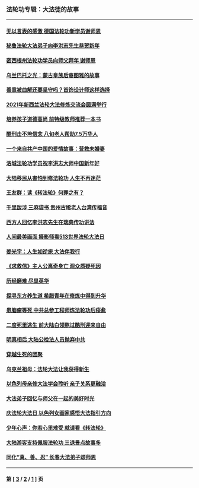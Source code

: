 ### 法轮功专辑：大法徒的故事
---
#### [无以言表的感激 德国法轮功新学员谢师恩](../../pages/nf1147481/n13543790.md?02180430) 
#### [秘鲁法轮大法弟子向李洪志先生恭贺新年](../../pages/nf1147481/n13540182.md?02180430) 
#### [密西根州法轮功学员向师父拜年 谢师恩](../../pages/nf1147481/n13538183.md?02180430) 
#### [乌兰巴托之光：蒙古皇族后裔图雅的故事](../../pages/nf1147481/n13155759.md?02180430) 
#### [善意被曲解还要坚守吗？首饰设计师这样选择](../../pages/nf1147481/n13077575.md?02180430) 
#### [2021年新西兰法轮大法修炼交流会圆满举行](../../pages/nf1147481/n13033149.md?02180430) 
#### [培养孩子道德高尚 前特级教师推荐一本书](../../pages/nf1147481/n12938640.md?02180430) 
#### [酷刑击不垮信念 八旬老人帮助7.5万华人](../../pages/nf1147481/n12880712.md?02180430) 
#### [一个来自共产中国的爱情故事：营救未婚妻](../../pages/nf1147481/n12778386.md?02180430) 
#### [洛城法轮功学员祝李洪志大师中国新年好](../../pages/nf1147481/n12724685.md?02180430) 
#### [大陆移民从害怕到修法轮功 人生不再迷茫](../../pages/nf1147481/n12414325.md?02180430) 
#### [王友群：读《转法轮》何罪之有？](../../pages/nf1147481/n12408647.md?02180430) 
#### [千里跋涉 三麻袋书 贵州古稀老人台湾传福音](../../pages/nf1147481/n12198750.md?02180430) 
#### [西方人回忆李洪志先生在瑞典传功讲法](../../pages/nf1147481/n12099607.md?02180430) 
#### [人间最美画面 摄影师看513世界法轮大法日](../../pages/nf1147481/n12094118.md?02180430) 
#### [姜光宇：人生如逆旅 大法伴我行](../../pages/nf1147481/n12088664.md?02180430) 
#### [《求救信》主人公离奇身亡 观众质疑死因](../../pages/nf1147481/n11845215.md?02180430) 
#### [历经磨难 尽显英华](../../pages/nf1147481/n11723297.md?02180430) 
#### [探寻东方养生道 希腊青年在修炼中得到升华](../../pages/nf1147481/n11494502.md?02180430) 
#### [患脑瘤等死 中共总参工程师炼法轮功后痊愈](../../pages/nf1147481/n11466682.md?02180430) 
#### [二度死里逃生 前大陆白领熬过酷刑迎来自由](../../pages/nf1147481/n11368594.md?02180430) 
#### [明真相后 大陆公检法人员抛弃中共](../../pages/nf1147481/n11358618.md?02180430) 
#### [穿越生死的团聚](../../pages/nf1147481/n11258922.md?02180430) 
#### [乌克兰祖母：法轮大法让我获得新生](../../pages/nf1147481/n11269457.md?02180430) 
#### [以色列母亲修大法学会聆听 亲子关系更融洽](../../pages/nf1147481/n11268195.md?02180430) 
#### [大法弟子回忆与师父在一起的美好时光](../../pages/nf1147481/n11267759.md?02180430) 
#### [庆法轮大法日 以色列女画家感悟大法指引方向](../../pages/nf1147481/n11267735.md?02180430) 
#### [少年心声：你若心里难受 就请看《转法轮》](../../pages/nf1147481/n11267496.md?02180430) 
#### [大陆游客支持佩服法轮功 三退景点故事多](../../pages/nf1147481/n11267378.md?02180430) 
#### [同化“真、善、忍” 长春大法弟子颂师恩](../../pages/nf1147481/n11266497.md?02180430) 

---
#### 第 [ [3](./3.md?02180430) / [2](./2.md?02180430) / [1](./1.md?02180430) ] 页
